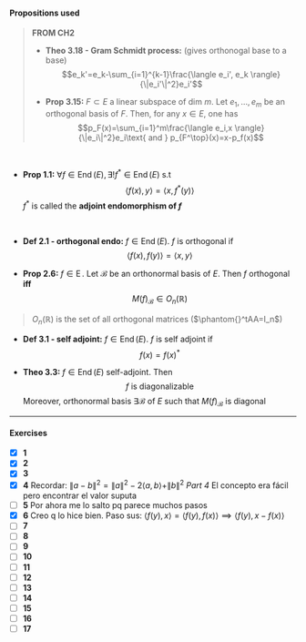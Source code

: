 #### Propositions used

> **FROM CH2**
> - **Theo 3.18 - Gram Schmidt process:** (gives orthonogal base to a base)
> $$e_k'=e_k-\sum_{i=1}^{k-1}\frac{\langle e_i', e_k \rangle}{\|e_i'\|^2}e_i'$$
> 
> - **Prop 3.15:** $F\subset E$ a linear subspace of dim $m$. Let $e_1,\ldots,e_m$ be an orthogonal basis of $F$. Then, for any $x\in E$, one has
> $$p_F(x)=\sum_{i=1}^m\frac{\langle e_i,x \rangle}{\|e_i\|^2}e_i\text{ and } p_{F^\top}(x)=x-p_f(x)$$


<br>

- **Prop 1.1:** $\forall f\in\operatorname{End}(E), \exists! f^*\in\operatorname{End}(E)$ s.t
$$\langle f(x), y\rangle = \langle x,f^*(y)\rangle$$
$f^*$ is called the **adjoint endomorphism of $f$**
<br>

- **Def 2.1 - orthogonal endo:** $f\in\operatorname{End}(E)$. $f$ is orthogonal if $$\langle f(x),f(y)\rangle = \langle x,y\rangle$$

- **Prop 2.6:** $f\in\operatorname{E}$. Let $\mathcal{B}$ be an orthonormal basis of $E$. Then $f$ orthogonal **iff**
$$M(f)_\mathcal{B}\in O_n(\mathbb{R})$$
> $O_n(\mathbb{R})$ is the set of all orthogonal matrices ($\phantom{}^tAA=I_n$)

- **Def 3.1 - self adjoint:** $f\in\operatorname{End}(E)$. $f$ is self adjoint if $$f(x)=f(x)^*$$

- **Theo 3.3:** $f\in\operatorname{End}(E)$ self-adjoint. Then 
$$f\text{ is diagonalizable}$$
Moreover, orthonormal basis $\exists \mathcal{B}$ of $E$ such that $M(f)_\mathcal{B}$ is diagonal
----

#### Exercises 
- [x] **1**
- [x] **2**
- [x] **3**
- [x] **4**
  Recordar: $\|a-b\|^2=\|a\|^2-2\langle a,b \rangle+\|b\|^2$
  *Part 4* El concepto era fácil pero encontrar el valor suputa
- [ ] **5**
   Por ahora me lo salto pq parece muchos pasos
- [x] **6**
Creo q lo hice bien. Paso sus: $\langle f(y),x\rangle = \langle f(y), f(x)\rangle\implies\langle f(y),x-f(x)\rangle$
- [ ] **7**
- [ ] **8**
- [ ] **9**
- [ ] **10**
- [ ] **11**
- [ ] **12**
- [ ] **13**
- [ ] **14**
- [ ] **15**
- [ ] **16**
- [ ] **17**